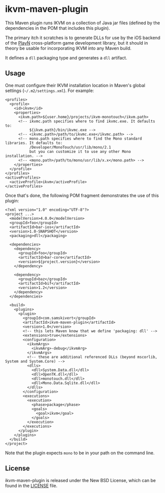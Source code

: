 # ikvm-maven-plugin

This Maven plugin runs IKVM on a collection of Java jar files (defined by the
dependencies in the POM that includes this plugin).

The primary itch it scratches is to generate DLLs for use by the iOS backend of
the [PlayN] cross-platform game development library, but it should in theory be
usable for incorporating IKVM into any Maven build.

It defines a `dll` packaging type and generates a `dll` artifact.

## Usage

One must configure their IKVM installation location in Maven's global settings
(`~/.m2/settings.xml`). For example:

    <profiles>
      <profile>
        <id>ikvm</id>
        <properties>
          <ikvm.path>${user.home}/projects/ikvm-monotouch</ikvm.path>
          <!-- ikvmc.path specifies where to find ikvmc.exe. It defaults to:
               ${ikvm.path}/bin/ikvmc.exe -->
          <!-- <ikvmc.path>/path/to/ikvmc.exe</ikvmc.path> -->
          <!-- mono.path specifies where to find the Mono standard libraries. It defaults to:
               /Developer/MonoTouch/usr/lib/mono/2.1
               but you can customize it to use any other Mono installation. -->
          <!-- <mono.path>/path/to/mono/usr/lib/x.x</mono.path> -->
        </properties>
      </profile>
    </profiles>
    <activeProfiles>
      <activeProfile>ikvm</activeProfile>
    </activeProfiles>

Once that's done, the following POM fragment demonstrates the use of this plugin:

    <?xml version="1.0" encoding="UTF-8"?>
    <project ...>
      <modelVersion>4.0.0</modelVersion>
      <groupId>foo</groupId>
      <artifactId>bar-ios</artifactId>
      <version>1.0-SNAPSHOT</version>
      <packaging>dll</packaging>

      <dependencies>
        <dependency>
          <groupId>foo</groupId>
          <artifactId>bar-core</artifactId>
          <version>${project.version}</version>
        </dependency>

        <dependency>
          <groupId>baz</groupId>
          <artifactId>bif</artifactId>
          <version>1.2</version>
        </dependency>
      </dependencies>

      <build>
        <plugins>
          <plugin>
            <groupId>com.samskivert</groupId>
            <artifactId>ikvm-maven-plugin</artifactId>
            <version>1.0</version>
            <!-- this lets Maven know that we define 'packaging: dll' -->
            <extensions>true</extensions>
            <configuration>
              <ikvmArgs>
                <ikvmArg>-debug</ikvmArg>
              </ikvmArgs>
              <!-- these are additional referenced DLLs (beyond mscorlib, System and System.Core) -->
              <dlls>
                <dll>System.Data.dll</dll>
                <dll>OpenTK.dll</dll>
                <dll>monotouch.dll</dll>
                <dll>Mono.Data.Sqlite.dll</dll>
              </dlls>
            </configuration>
            <executions>
              <execution>
                <phase>package</phase>
                <goals>
                  <goal>ikvm</goal>
                </goals>
              </execution>
            </executions>
          </plugin>
        </plugins>
      </build>
    </project>

Note that the plugin expects `mono` to be in your path on the command line.

## License

ikvm-maven-plugin is released under the New BSD License, which can be found in
the [LICENSE] file.

[PlayN]: http://code.google.com/p/playn
[LICENSE]: https://github.com/samskivert/ikvm-maven-plugin/blob/master/LICENSE

